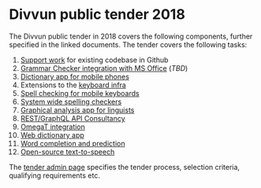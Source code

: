 # Divvun public tender 2018

The Divvun public tender in 2018 covers the following components, further
specified in the linked documents. The tender covers the following tasks:

1.  [Support work](SupportWork.md) for existing codebase in Github
2.  [Grammar Checker integration with MS Office](GrammarChecker.md) (*TBD*)
3.  [Dictionary app for mobile phones](MobileDictionaries.md)
4.  Extensions to the [keyboard infra](CLDRSupport.md)
5.  [Spell checking for mobile keyboards](MobileSpell.md)
6.  [System wide spelling checkers](SystemSpellCheck.md)
7.  [Graphical analysis app for linguists](GUITextAnalyser.md)
8.  [REST/GraphQL API Consultancy](REST_API.md)
9.  [OmegaT integration](OmegaT.md)
10. [Web dictionary app](WebDict.md)
11. [Word completion and prediction](WordCompletionPrediction.md)
12. [Open-source text-to-speech](OpenSourceTSS.md)

The [tender admin page](TenderAdmin.md) specifies the tender process, selection
criteria, qualifying requirements etc.
